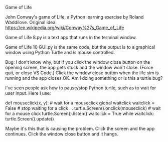 Game of Life

John Conway's game of Life, a Python learning exercise by Roland Waddilove. Original idea: https://en.wikipedia.org/wiki/Conway%27s_Game_of_Life

Game of Life 8.py is a text app that runs in the terminal window.

Game of Life 10 GUI.py is the same code, but the output is to a graphical window using Python Turtle and is mouse controlled.

Bug: I don't know why, but if you click the window close button on the opening screen, the app gets stuck and the window won't close. (Force quit, or close VS Code.) Click the window close button when the life sim is running and the app closes OK. Am I doing something or is this a turtle bug?

I've seen people ask how to pause/stop Python turtle, such as to wait for user input. Here I use:

def mouseclick(x, y):   # wait for a mouseclick
    global waitclick
    waitclick = False   # stop waiting for a click
.
.
turtle.Screen().onclick(mouseclick)  # wait for a mouse click
turtle.Screen().listen()
waitclick = True
while waitclick:
    turtle.Screen().update()

Maybe it's this that is causing the problem. Click the screen and the app continues. Click the window close button and it hangs.
